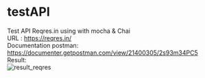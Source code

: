 # testAPI
Test API Reqres.in using with mocha & Chai  
URL : https://reqres.in/  
Documentation postman: https://documenter.getpostman.com/view/21400305/2s93m34PC5  
Result:  
![result_reqres](https://github.com/cindyulan/testAPI/assets/129584905/0b29b029-e205-4acd-a48f-18989541b73e)
